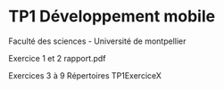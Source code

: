 # TP1 Développement mobile
Faculté des sciences - Université de montpellier

Exercice 1 et 2
rapport.pdf

Exercices 3 à 9
Répertoires TP1ExerciceX